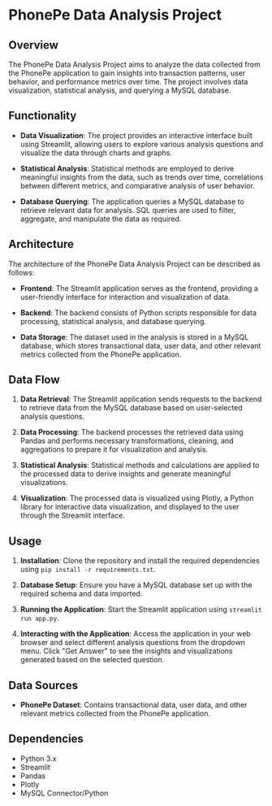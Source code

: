 # PhonePe Data Analysis Project

## Overview

The PhonePe Data Analysis Project aims to analyze the data collected from the PhonePe application to gain insights into transaction patterns, user behavior, and performance metrics over time. The project involves data visualization, statistical analysis, and querying a MySQL database.

## Functionality

- **Data Visualization**: The project provides an interactive interface built using Streamlit, allowing users to explore various analysis questions and visualize the data through charts and graphs.

- **Statistical Analysis**: Statistical methods are employed to derive meaningful insights from the data, such as trends over time, correlations between different metrics, and comparative analysis of user behavior.

- **Database Querying**: The application queries a MySQL database to retrieve relevant data for analysis. SQL queries are used to filter, aggregate, and manipulate the data as required.

## Architecture

The architecture of the PhonePe Data Analysis Project can be described as follows:

- **Frontend**: The Streamlit application serves as the frontend, providing a user-friendly interface for interaction and visualization of data.

- **Backend**: The backend consists of Python scripts responsible for data processing, statistical analysis, and database querying.

- **Data Storage**: The dataset used in the analysis is stored in a MySQL database, which stores transactional data, user data, and other relevant metrics collected from the PhonePe application.

## Data Flow

1. **Data Retrieval**: The Streamlit application sends requests to the backend to retrieve data from the MySQL database based on user-selected analysis questions.

2. **Data Processing**: The backend processes the retrieved data using Pandas and performs necessary transformations, cleaning, and aggregations to prepare it for visualization and analysis.

3. **Statistical Analysis**: Statistical methods and calculations are applied to the processed data to derive insights and generate meaningful visualizations.

4. **Visualization**: The processed data is visualized using Plotly, a Python library for interactive data visualization, and displayed to the user through the Streamlit interface.

## Usage

1. **Installation**: Clone the repository and install the required dependencies using `pip install -r requirements.txt`.

2. **Database Setup**: Ensure you have a MySQL database set up with the required schema and data imported.

3. **Running the Application**: Start the Streamlit application using `streamlit run app.py`.

4. **Interacting with the Application**: Access the application in your web browser and select different analysis questions from the dropdown menu. Click "Get Answer" to see the insights and visualizations generated based on the selected question.

## Data Sources

- **PhonePe Dataset**: Contains transactional data, user data, and other relevant metrics collected from the PhonePe application.

## Dependencies

- Python 3.x
- Streamlit
- Pandas
- Plotly
- MySQL Connector/Python

